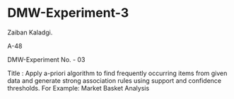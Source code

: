 # DMW-Experiment-3

Zaiban Kaladgi.

A-48

DMW-Experiment No. - 03

Title : Apply a-priori algorithm to find frequently occurring items from given data and generate strong association rules using support and confidence thresholds. For Example: Market Basket Analysis
